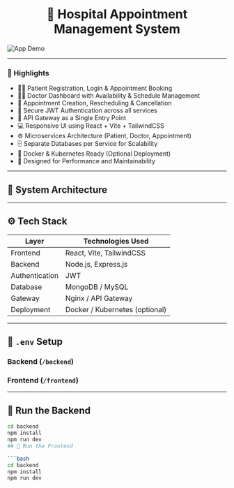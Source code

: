 <h1 align="center">🏥 Hospital Appointment Management System</h1>

![App Demo](/frontend/public/screenshot-for-readme.png)

---

### 🌟 Highlights

- 👩‍⚕️ Patient Registration, Login & Appointment Booking  
- 🧑‍⚕️ Doctor Dashboard with Availability & Schedule Management  
- 📅 Appointment Creation, Rescheduling & Cancellation  
- 🔐 Secure JWT Authentication across all services  
- 🚪 API Gateway as a Single Entry Point  
- 💻 Responsive UI using React + Vite + TailwindCSS  
- ⚙️ Microservices Architecture (Patient, Doctor, Appointment)  
- 🗄️ Separate Databases per Service for Scalability  
- 🐳 Docker & Kubernetes Ready (Optional Deployment)  
- 🚀 Designed for Performance and Maintainability  

---

## 🧱 System Architecture


---

## ⚙️ Tech Stack

| Layer | Technologies Used |
|-------|--------------------|
| Frontend | React, Vite, TailwindCSS |
| Backend | Node.js, Express.js |
| Authentication | JWT |
| Database | MongoDB / MySQL |
| Gateway | Nginx / API Gateway |
| Deployment | Docker / Kubernetes (optional) |

---

## 🧪 `.env` Setup

### Backend (`/backend`)

### Frontend (`/frontend`)

---

## 🔧 Run the Backend

```bash
cd backend
npm install
npm run dev
## 🔧 Run the Frontend

```bash
cd backend
npm install
npm run dev
